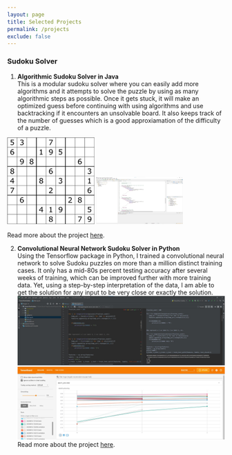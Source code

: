 ```yaml
---
layout: page
title: Selected Projects
permalink: /projects
exclude: false
---
```


### Sudoku Solver
1. **Algorithmic Sudoku Solver in Java**\
This is a modular sudoku solver where you can easily add more algorithms and it attempts to solve the puzzle by using as many algorithmic steps as possible. Once it gets stuck, it will make an optimized guess before continuing with using algorithms and use backtracking if it encounters an unsolvable board. It also keeps track of the number of guesses which is a good approxiamation of the difficulty of a puzzle.

<div><img style="width:40%;" alt="Sudoku Image" src="/images/sudokuboard1.png"/> <img style="width:40%;" alt="Code Image" src="/images/JavaSudoku1.jpg"/></div>

Read more about the project [here](/Sudoku-Solver).

2. **Convolutional Neural Network Sudoku Solver in Python** \
Using the Tensorflow package in Python, I trained a convolutional neural network to solve Sudoku puzzles on more than a million distinct training cases. It only has a mid-80s percent testing accuracy after several weeks of training, which can be improved further with more training data. Yet, using a step-by-step interpretation of the data, I am able to get the solution for any input to be very close or exactly the solution.
![Code Image](/images/TensorflowSudoku1.jpg) ![Training Image](/images/TensorflowSudoku2.jpg)
Read more about the project [here](/TensorflowSudoku).

